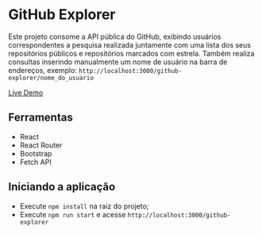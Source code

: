 # GitHub Explorer

Este projeto consome a API pública do GitHub, exibindo usuários correspondentes a pesquisa realizada juntamente com uma lista dos seus repositórios públicos e repositórios marcados com estrela. Também realiza consultas inserindo manualmente um nome de usuário na barra de endereços, exemplo: `http://localhost:3000/github-explorer/nome_do_usuario`

[Live Demo](https://github.com/iKuroiNeko/github-explorer)

## Ferramentas

-  React
-  React Router
-  Bootstrap
-  Fetch API

## Iniciando a aplicação

-  Execute `npm install` na raiz do projeto;
-  Execute `npm run start` e acesse `http://localhost:3000/github-explorer`
